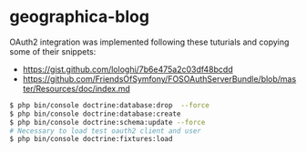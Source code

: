 geographica-blog
================

OAuth2 integration was implemented following these tuturials and copying some of their snippets:
* https://gist.github.com/lologhi/7b6e475a2c03df48bcdd
* https://github.com/FriendsOfSymfony/FOSOAuthServerBundle/blob/master/Resources/doc/index.md


```bash
$ php bin/console doctrine:database:drop  --force
$ php bin/console doctrine:database:create
$ php bin/console doctrine:schema:update --force
# Necessary to load test oauth2 client and user
$ php bin/console doctrine:fixtures:load
```

